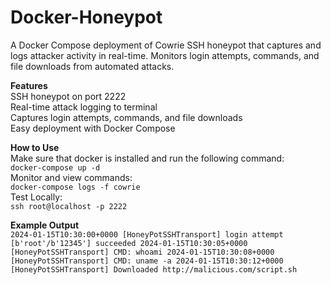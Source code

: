 # Docker-Honeypot

A Docker Compose deployment of Cowrie SSH honeypot that captures and logs attacker activity in real-time. 
Monitors login attempts, commands, and file downloads from automated attacks.

**Features**  
SSH honeypot on port 2222  
Real-time attack logging to terminal  
Captures login attempts, commands, and file downloads  
Easy deployment with Docker Compose  

**How to Use**  
Make sure that docker is installed and run the following command:  
`docker-compose up -d`  
Monitor and view commands:  
`docker-compose logs -f cowrie`  
Test Locally:  
`ssh root@localhost -p 2222`  

**Example Output**  
`2024-01-15T10:30:00+0000 [HoneyPotSSHTransport] login attempt [b'root'/b'12345'] succeeded
2024-01-15T10:30:05+0000 [HoneyPotSSHTransport] CMD: whoami
2024-01-15T10:30:08+0000 [HoneyPotSSHTransport] CMD: uname -a
2024-01-15T10:30:12+0000 [HoneyPotSSHTransport] Downloaded http://malicious.com/script.sh`

